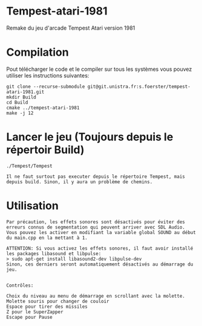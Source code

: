 # Tempest-atari-1981

Remake du jeu d'arcade Tempest Atari version 1981

# Compilation

Pout télécharger le code et le compiler sur tous les systèmes vous pouvez utiliser les instructions suivantes:

	git clone --recurse-submodule git@git.unistra.fr:s.foerster/tempest-atari-1981.git
	mkdir Build
	cd Build
	cmake ../tempest-atari-1981
	make -j 12

# Lancer le jeu (Toujours depuis le répertoir Build)

	./Tempest/Tempest

	Il ne faut surtout pas executer depuis le répertoire Tempest, mais depuis build. Sinon, il y aura un problème de chemins.
	
# Utilisation

	Par précaution, les effets sonores sont désactivés pour éviter des erreurs connus de segmentation qui peuvent arriver avec SDL Audio.
	Vous pouvez les activer en modifiant la variable global SOUND au début du main.cpp en la mettant à 1.
	
	ATTENTION: Si vous activez les effets sonores, il faut avoir installé les packages libasound et libpulse:
	> sudo apt-get install libasound2-dev libpulse-dev
	Sinon, ces derniers seront automatiquement désactivés au démarrage du jeu.


	Contrôles: 

	Choix du niveau au menu de démarrage en scrollant avec la molette.
	Molette souris pour changer de couloir
	Espace pour tirer des missiles
	Z pour le SuperZapper
	Escape pour Pause
